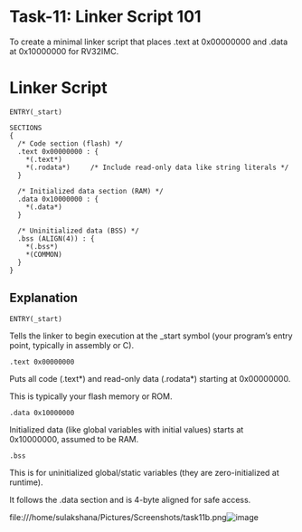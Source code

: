 # Task-11: Linker Script 101

To create a minimal linker script that places .text at 0x00000000 and .data at 0x10000000 for RV32IMC.

# Linker Script
```
ENTRY(_start)

SECTIONS
{
  /* Code section (flash) */
  .text 0x00000000 : {
    *(.text*)
    *(.rodata*)     /* Include read-only data like string literals */
  }

  /* Initialized data section (RAM) */
  .data 0x10000000 : {
    *(.data*)
  }

  /* Uninitialized data (BSS) */
  .bss (ALIGN(4)) : {
    *(.bss*)
    *(COMMON)
  }
}
```
## Explanation
```
ENTRY(_start)
```
Tells the linker to begin execution at the _start symbol (your program’s entry point, typically in assembly or C).

```
.text 0x00000000
```
Puts all code (.text*) and read-only data (.rodata*) starting at 0x00000000.

This is typically your flash memory or ROM.
```
.data 0x10000000
```
Initialized data (like global variables with initial values) starts at 0x10000000, assumed to be RAM.

```
.bss
```
This is for uninitialized global/static variables (they are zero-initialized at runtime).

It follows the .data section and is 4-byte aligned for safe access.

file:///home/sulakshana/Pictures/Screenshots/task11b.png![image](https://github.com/user-attachments/assets/601d273a-9333-4cbf-9bbb-3ae00283a646)

